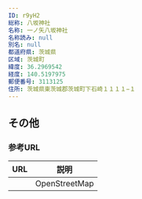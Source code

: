 ```yaml
---
ID: r9yH2
総称: 八坂神社
名称: 一ノ矢八坂神社
名称読み: null
別名: null
都道府県: 茨城県
区域: 茨城町
緯度: 36.2969542
経度: 140.5197975
郵便番号: 3113125
住所: 茨城県東茨城郡茨城町下石崎１１１１−１
---
```


## その他

### 参考URL

| URL | 説明          |
| --- | ------------- |
|     | OpenStreetMap |
